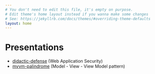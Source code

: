 ```yaml
---
# You don't need to edit this file, it's empty on purpose.
# Edit theme's home layout instead if you wanna make some changes
# See: https://jekyllrb.com/docs/themes/#overriding-theme-defaults
layout: home
---
```

# Presentations
* [didactic-defense](http://davisnw.github.io/didactic-defense/) (Web Application Security)
* [mvvm-palindrome](http://davisnw.github.io/mvvm-palindrome/) (Model - View - View Model pattern)